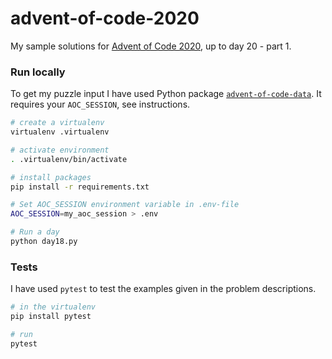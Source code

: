 # advent-of-code-2020

My sample solutions for [Advent of Code 2020](https://adventofcode.com/2020), up to day 20 - part 1.

### Run locally
To get my puzzle input I have used Python package [`advent-of-code-data`](https://pypi.org/project/advent-of-code-data/). It requires your `AOC_SESSION`, see instructions.

```sh
# create a virtualenv
virtualenv .virtualenv

# activate environment
. .virtualenv/bin/activate

# install packages
pip install -r requirements.txt

# Set AOC_SESSION environment variable in .env-file 
AOC_SESSION=my_aoc_session > .env

# Run a day
python day18.py
```

### Tests
I have used `pytest` to test the examples given in the problem descriptions.
```sh
# in the virtualenv 
pip install pytest

# run
pytest
```